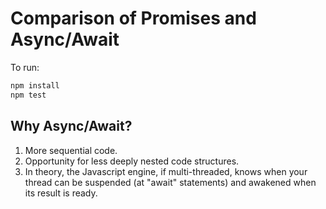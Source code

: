 # Comparison of Promises and Async/Await

To run:

```javascript
npm install
npm test
```

## Why Async/Await?

1. More sequential code.
2. Opportunity for less deeply nested code structures.
3. In theory, the Javascript engine, if multi-threaded, knows when your thread can be suspended (at "await" statements) and awakened when its result is ready.